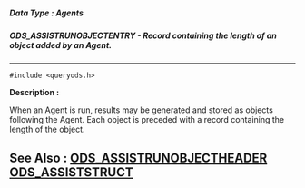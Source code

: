 ##### Data Type : Agents
##### ODS_ASSISTRUNOBJECTENTRY - Record containing the length of an object added by an Agent.
---
```
#include <queryods.h>
```
**Description :**

When an Agent is run, results may be generated and stored as objects following 
the Agent.  Each object is preceded with a record containing the length of the 
object.

**See Also :**
[ODS_ASSISTRUNOBJECTHEADER](/reference/Data/ODS_ASSISTRUNOBJECTHEADER)
[ODS_ASSISTSTRUCT](/reference/Data/ODS_ASSISTSTRUCT)
---
